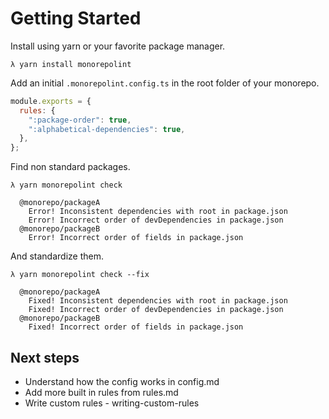 # Getting Started

Install using yarn or your favorite package manager.

```
λ yarn install monorepolint
```

Add an initial `.monorepolint.config.ts` in the root folder of your monorepo.

```javascript
module.exports = {
  rules: {
    ":package-order": true,
    ":alphabetical-dependencies": true,
  },
};
```

Find non standard packages.

```
λ yarn monorepolint check

  @monorepo/packageA
    Error! Inconsistent dependencies with root in package.json
    Error! Incorrect order of devDependencies in package.json
  @monorepo/packageB
    Error! Incorrect order of fields in package.json
```

And standardize them.

```
λ yarn monorepolint check --fix

  @monorepo/packageA
    Fixed! Inconsistent dependencies with root in package.json
    Fixed! Incorrect order of devDependencies in package.json
  @monorepo/packageB
    Fixed! Incorrect order of fields in package.json
```

## Next steps

- Understand how the config works in config.md
- Add more built in rules from rules.md
- Write custom rules - writing-custom-rules
